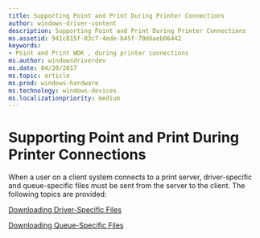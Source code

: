 ```yaml
---
title: Supporting Point and Print During Printer Connections
author: windows-driver-content
description: Supporting Point and Print During Printer Connections
ms.assetid: 941c815f-03c7-4ede-b45f-70d6aeb06442
keywords:
- Point and Print WDK , during printer connections
ms.author: windowsdriverdev
ms.date: 04/20/2017
ms.topic: article
ms.prod: windows-hardware
ms.technology: windows-devices
ms.localizationpriority: medium
---
```


# Supporting Point and Print During Printer Connections





When a user on a client system connects to a print server, driver-specific and queue-specific files must be sent from the server to the client. The following topics are provided:

[Downloading Driver-Specific Files](downloading-driver-specific-files.md)

[Downloading Queue-Specific Files](downloading-queue-specific-files.md)

 

 




